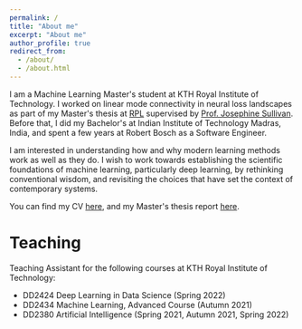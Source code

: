 ```yaml
---
permalink: /
title: "About me"
excerpt: "About me"
author_profile: true
redirect_from: 
  - /about/
  - /about.html
---
```


I am a Machine Learning Master's student at KTH Royal Institute of Technology. I worked on linear mode connectivity in neural loss landscapes as part of my Master's thesis at [RPL](https://www.kth.se/is/rpl) supervised by [Prof. Josephine Sullivan](https://www.csc.kth.se/~sullivan/). Before that, I did my Bachelor's at Indian Institute of Technology Madras, India, and spent a few years at Robert Bosch as a Software Engineer.

 I am interested in understanding how and why modern learning methods work as well as they do. I wish to work towards establishing the scientific foundations of machine learning, particularly deep learning, by rethinking conventional wisdom, and revisiting the choices that have set the context of contemporary systems.

You can find my CV [here](files\adhithyan_CV.pdf), and my Master's thesis report [here](files\Adhithyan_Kalaivanan_thesis_report_draft.pdf).

Teaching
======
Teaching Assistant for the following courses at KTH Royal Institute of Technology:
  * DD2424 Deep Learning in Data Science (Spring 2022)
  * DD2434 Machine Learning, Advanced Course (Autumn 2021)
  * DD2380 Artificial Intelligence (Spring 2021, Autumn 2021, Spring 2022)
